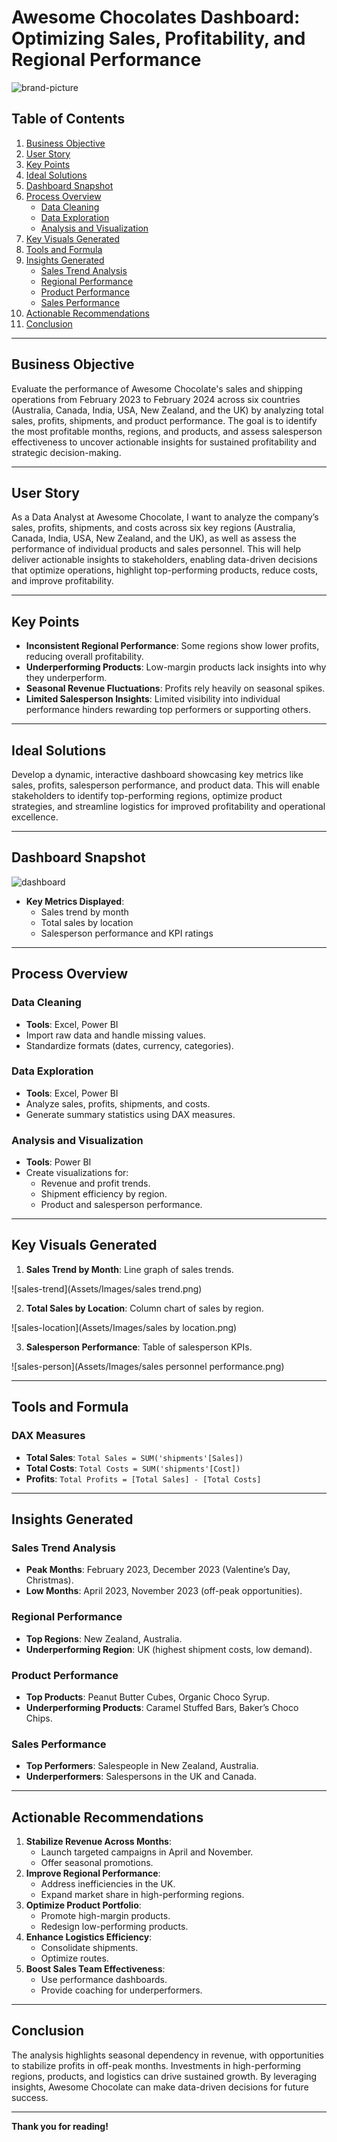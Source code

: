 # Awesome Chocolates Dashboard: Optimizing Sales, Profitability, and Regional Performance

![brand-picture](Assets/Images/pic.png)


## Table of Contents
1. [Business Objective](#business-objective)
2. [User Story](#user-story)
3. [Key Points](#key-points)
4. [Ideal Solutions](#ideal-solutions)
5. [Dashboard Snapshot](#dashboard-snapshot)
6. [Process Overview](#process-overview)
   - [Data Cleaning](#data-cleaning)
   - [Data Exploration](#data-exploration)
   - [Analysis and Visualization](#analysis-and-visualization)
7. [Key Visuals Generated](#key-visuals-generated)
8. [Tools and Formula](#tools-and-formula)
9. [Insights Generated](#insights-generated)
   - [Sales Trend Analysis](#sales-trend-analysis)
   - [Regional Performance](#regional-performance)
   - [Product Performance](#product-performance)
   - [Sales Performance](#sales-performance)
10. [Actionable Recommendations](#actionable-recommendations)
11. [Conclusion](#conclusion)

---

## Business Objective
Evaluate the performance of Awesome Chocolate's sales and shipping operations from February 2023 to February 2024 across six countries (Australia, Canada, India, USA, New Zealand, and the UK) by analyzing total sales, profits, shipments, and product performance. The goal is to identify the most profitable months, regions, and products, and assess salesperson effectiveness to uncover actionable insights for sustained profitability and strategic decision-making.

---

## User Story
As a Data Analyst at Awesome Chocolate, I want to analyze the company’s sales, profits, shipments, and costs across six key regions (Australia, Canada, India, USA, New Zealand, and the UK), as well as assess the performance of individual products and sales personnel. This will help deliver actionable insights to stakeholders, enabling data-driven decisions that optimize operations, highlight top-performing products, reduce costs, and improve profitability.

---

## Key Points
- **Inconsistent Regional Performance**: Some regions show lower profits, reducing overall profitability.
- **Underperforming Products**: Low-margin products lack insights into why they underperform.
- **Seasonal Revenue Fluctuations**: Profits rely heavily on seasonal spikes.
- **Limited Salesperson Insights**: Limited visibility into individual performance hinders rewarding top performers or supporting others.

---

## Ideal Solutions
Develop a dynamic, interactive dashboard showcasing key metrics like sales, profits, salesperson performance, and product data. This will enable stakeholders to identify top-performing regions, optimize product strategies, and streamline logistics for improved profitability and operational excellence.

---

## Dashboard Snapshot

![dashboard](Assets/Images/Dashboard.png)

- **Key Metrics Displayed**:
  - Sales trend by month
  - Total sales by location
  - Salesperson performance and KPI ratings

---

## Process Overview
### Data Cleaning
- **Tools**: Excel, Power BI
- Import raw data and handle missing values.
- Standardize formats (dates, currency, categories).

### Data Exploration
- **Tools**: Excel, Power BI
- Analyze sales, profits, shipments, and costs.
- Generate summary statistics using DAX measures.

### Analysis and Visualization
- **Tools**: Power BI
- Create visualizations for:
  - Revenue and profit trends.
  - Shipment efficiency by region.
  - Product and salesperson performance.

---

## Key Visuals Generated
1. **Sales Trend by Month**: Line graph of sales trends.

![sales-trend](Assets/Images/sales trend.png)

2. **Total Sales by Location**: Column chart of sales by region.

![sales-location](Assets/Images/sales by location.png)

3. **Salesperson Performance**: Table of salesperson KPIs.

![sales-person](Assets/Images/sales personnel performance.png)


---

## Tools and Formula
### DAX Measures
- **Total Sales**: `Total Sales = SUM('shipments'[Sales])`
- **Total Costs**: `Total Costs = SUM('shipments'[Cost])`
- **Profits**: `Total Profits = [Total Sales] - [Total Costs]`

---

## Insights Generated
### Sales Trend Analysis
- **Peak Months**: February 2023, December 2023 (Valentine’s Day, Christmas).
- **Low Months**: April 2023, November 2023 (off-peak opportunities).

### Regional Performance
- **Top Regions**: New Zealand, Australia.
- **Underperforming Region**: UK (highest shipment costs, low demand).

### Product Performance
- **Top Products**: Peanut Butter Cubes, Organic Choco Syrup.
- **Underperforming Products**: Caramel Stuffed Bars, Baker’s Choco Chips.

### Sales Performance
- **Top Performers**: Salespeople in New Zealand, Australia.
- **Underperformers**: Salespersons in the UK and Canada.

---

## Actionable Recommendations
1. **Stabilize Revenue Across Months**:
   - Launch targeted campaigns in April and November.
   - Offer seasonal promotions.
2. **Improve Regional Performance**:
   - Address inefficiencies in the UK.
   - Expand market share in high-performing regions.
3. **Optimize Product Portfolio**:
   - Promote high-margin products.
   - Redesign low-performing products.
4. **Enhance Logistics Efficiency**:
   - Consolidate shipments.
   - Optimize routes.
5. **Boost Sales Team Effectiveness**:
   - Use performance dashboards.
   - Provide coaching for underperformers.

---

## Conclusion
The analysis highlights seasonal dependency in revenue, with opportunities to stabilize profits in off-peak months. Investments in high-performing regions, products, and logistics can drive sustained growth. By leveraging insights, Awesome Chocolate can make data-driven decisions for future success.

---

**Thank you for reading!**
